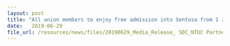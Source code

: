 ```yaml
---
layout: post
title: "All union members to enjoy free admission into Sentosa from 1 July"
date:   2019-06-29
file_url: /resources/news/files/20190629_Media_Release_ SDC_NTUC Partnership.pdf
---
```

